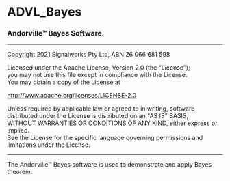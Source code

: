 # ADVL_Bayes
### Andorville™ Bayes Software.



- - -
Copyright 2021 Signalworks Pty Ltd, ABN 26 066 681 598

Licensed under the Apache License, Version 2.0 (the "License");  
you may not use this file except in compliance with the License.  
You may obtain a copy of the License at

http://www.apache.org/licenses/LICENSE-2.0

Unless required by applicable law or agreed to in writing, software  
distributed under the License is distributed on an "AS IS" BASIS,  
WITHOUT WARRANTIES OR CONDITIONS OF ANY KIND, either express or implied.  
See the License for the specific language governing permissions and  
limitations under the License.



- - -


The Andorville™ Bayes software is used to demonstrate and apply Bayes theorem.







